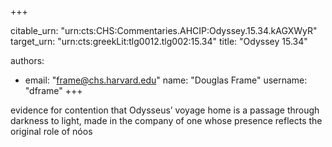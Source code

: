 +++


citable_urn: "urn:cts:CHS:Commentaries.AHCIP:Odyssey.15.34.kAGXWyR"
target_urn: "urn:cts:greekLit:tlg0012.tlg002:15.34"
title: "Odyssey 15.34"

authors:
- email: "frame@chs.harvard.edu"
  name: "Douglas Frame"
  username: "dframe"
+++

<p>evidence for contention that Odysseus’ voyage home is a passage through darkness to light, made in the company of one whose presence reflects the original role of nóos</p>